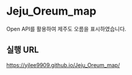 # Jeju_Oreum_map
Open API를 활용하여 제주도 오름을 표시하였습니다.

## 실행 URL
https://yjlee9909.github.io/Jeju_Oreum_map/
